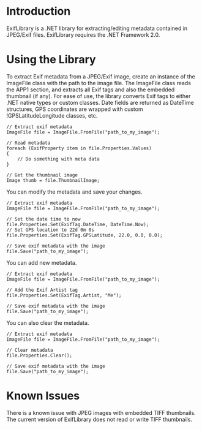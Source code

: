 # Introduction #

ExifLibrary is a .NET library for extracting/editing metadata contained in JPEG/Exif files. ExifLibrary requires the .NET Framework 2.0.

# Using the Library #

To extract Exif metadata from a JPEG/Exif image, create an instance of the ImageFile class with the path to the image file. The ImageFile class reads the APP1 section, and extracts all Exif tags and also the embedded thumbnail (if any). For ease of use, the library converts Exif tags to either .NET native types or custom classes. Date fields are returned as DateTime structures, GPS coordinates are wrapped with custom !GPSLatitudeLongitude classes, etc.

```
// Extract exif metadata
ImageFile file = ImageFile.FromFile("path_to_my_image");

// Read metadata
foreach (ExifProperty item in file.Properties.Values)
{
    // Do something with meta data
}

// Get the thumbnail image
Image thumb = file.ThumbnailImage;
```

You can modify the metadata and save your changes.

```
// Extract exif metadata
ImageFile file = ImageFile.FromFile("path_to_my_image");

// Set the date time to now
file.Properties.Set(ExifTag.DateTime, DateTime.Now);
// Set GPS location to 22d 0m 0s
file.Properties.Set(ExifTag.GPSLatitude, 22.0, 0.0, 0.0);

// Save exif metadata with the image
file.Save("path_to_my_image");
```

You can add new metadata.

```
// Extract exif metadata
ImageFile file = ImageFile.FromFile("path_to_my_image");

// Add the Exif Artist tag
file.Properties.Set(ExifTag.Artist, "Me");

// Save exif metadata with the image
file.Save("path_to_my_image");
```

You can also clear the metadata.

```
// Extract exif metadata
ImageFile file = ImageFile.FromFile("path_to_my_image");

// Clear metadata
file.Properties.Clear();

// Save exif metadata with the image
file.Save("path_to_my_image");
```

# Known Issues #

There is a known issue with JPEG images with embedded TIFF thumbnails. The current version of ExifLibrary does not read or write TIFF thumbnails.